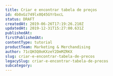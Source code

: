 ```yaml
---
title: Criar e encontrar tabela de preços
id: 4b0xGz749lx0Q45GYrbxcL
status: DRAFT
createdAt: 2019-06-26T17:19:26.210Z
updatedAt: 2019-12-31T15:27:00.631Z
publishedAt: 
firstPublishedAt: 
contentType: tutorial
productTeam: Marketing & Merchandising
author: 71cQH3Q0oKXzeY2DmMZRKX
slug: criar-e-encontrar-tabela-de-precos
legacySlug: criar-e-encontrar-tabela-de-precos
subcategory: 
---
```




